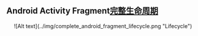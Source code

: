 ## Android Activity Fragment[完整生命周期][1]

<center>![Alt text](../img/complete_android_fragment_lifecycle.png "Lifecycle")</center>

[1]: https://github.com/xxv/android-lifecycle "Android Lifecycle"
